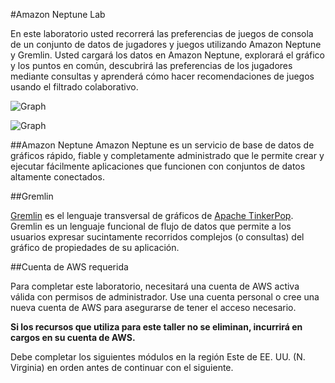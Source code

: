 #Amazon Neptune Lab

En este laboratorio usted recorrerá las preferencias de juegos de consola de un conjunto de datos de jugadores y juegos utilizando Amazon Neptune y Gremlin. Usted cargará los datos en Amazon Neptune, explorará el gráfico y los puntos en común, descubrirá las preferencias de los jugadores mediante consultas y aprenderá cómo hacer recomendaciones de juegos usando el filtrado colaborativo.

![Graph](docs/images/graph.jpg)

![Graph](docs/images/arch.png)

##Amazon Neptune
Amazon Neptune es un servicio de base de datos de gráficos rápido, fiable y completamente administrado que le permite crear y ejecutar fácilmente aplicaciones que funcionen con conjuntos de datos altamente conectados. 

##Gremlin

[Gremlin](https://tinkerpop.apache.org/gremlin.html) es el lenguaje transversal de gráficos de [Apache TinkerPop](http://tinkerpop.apache.org/). Gremlin es un lenguaje funcional de flujo de datos que permite a los usuarios expresar sucintamente recorridos complejos (o consultas) del gráfico de propiedades de su aplicación.

##Cuenta de AWS requerida

Para completar este laboratorio, necesitará una cuenta de AWS activa válida con permisos de administrador. Use una cuenta personal o cree una nueva cuenta de AWS para asegurarse de tener el acceso necesario.

**Si los recursos que utiliza para este taller no se eliminan, incurrirá en cargos en su cuenta de AWS.**

Debe completar los siguientes módulos en la región Este de EE. UU. (N. Virginia) en orden antes de continuar con el siguiente.